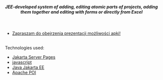 
*<h5 align="center">JEE-developed system of adding, editing atomic parts of projects, adding them together and editing with forms or directly from Excel </h5>* 
<br>
* [Zapraszam do obejrzenia prezentacji możliwości apki!](https://youtu.be/gnaFA527x7U)
<br>
Technologies used:

 * [Jakarta Server Pages](https://docs.oracle.com/javaee/5/tutorial/doc/bnajo.html) <br>
 * [javascript](https://devdocs.io/javascript/)<br>
 * [Java Jakarta EE](https://jakarta.ee/resources/)<br>
 * [Apache POI](https://poi.apache.org/)<br>

